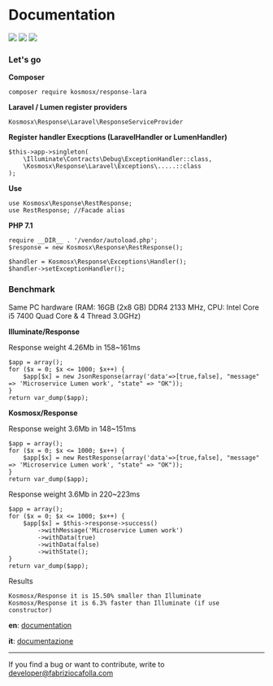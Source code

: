 # Documentation 
![](https://img.shields.io/badge/version-1.0.0-green.svg) 
![](https://img.shields.io/badge/Laravel->=5.6-blue.svg) 
![](https://img.shields.io/badge/Lumen->=5.6-blue.svg) 

### Let's go
**Composer**

    composer require kosmosx/response-lara
    
**Laravel / Lumen register providers**

    Kosmosx\Response\Laravel\ResponseServiceProvider
    
**Register handler Execptions (LaravelHandler or LumenHandler)**

    $this->app->singleton(
        \Illuminate\Contracts\Debug\ExceptionHandler::class,
        \Kosmosx\Response\Laravel\Exceptions\.....::class
    );
    
**Use**

    use Kosmosx\Response\RestResponse;
    use RestResponse; //Facade alias
    
    
**PHP 7.1**

    require __DIR__ . '/vendor/autoload.php';
    $response = new Kosmosx\Response\RestResponse();

    $handler = Kosmosx\Response\Exceptions\Handler();
    $handler->setExceptionHandler();  
    
### Benchmark

Same PC hardware (RAM: 16GB (2x8 GB) DDR4 2133 MHz, CPU: Intel Core i5 7400 Quad Core & 4 Thread 3.0GHz)

**Illuminate/Response**

Response weight 4.26Mb in 158~161ms 

    $app = array();
    for ($x = 0; $x <= 1000; $x++) {
        $app[$x] = new JsonResponse(array('data'=>[true,false], "message" => 'Microservice Lumen work', "state" => "OK"));
    }
    return var_dump($app);

**Kosmosx/Response**

Response weight 3.6Mb in 148~151ms
 
    $app = array();
    for ($x = 0; $x <= 1000; $x++) {
        $app[$x] = new RestResponse(array('data'=>[true,false], "message" => 'Microservice Lumen work', "state" => "OK"));
    }
    return var_dump($app);

Response weight 3.6Mb in 220~223ms
 
    $app = array();
    for ($x = 0; $x <= 1000; $x++) {
        $app[$x] = $this->response->success()
            ->withMessage('Microservice Lumen work')
            ->withData(true)
            ->withData(false)
            ->withState();
    }
    return var_dump($app);

Results

    Kosmosx/Response it is 15.50% smaller than Illuminate
    Kosmosx/Response it is 6.3% faster than Illuminate (if use constructor)
    
**en**: [documentation](https://github.com/FabrizioCafolla/response-http/wiki/Response-http-documentation)

**it**: [documentazione](https://github.com/FabrizioCafolla/response-http/wiki/Documentazione-response-http)

***

If you find a bug or want to contribute, write to developer@fabriziocafolla.com
